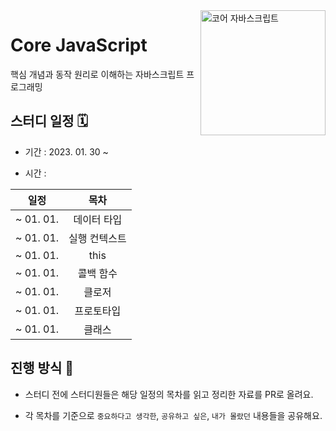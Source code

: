 <img src="https://user-images.githubusercontent.com/26461307/215277367-ed75e554-bd65-4f28-a0dc-e68879809fc3.jpg" alt="코어 자바스크립트" align="right" width="200" />

# Core JavaScript

핵심 개념과 동작 원리로 이해하는 자바스크립트 프로그래밍

## 스터디 일정 🗓

- 기간 : 2023. 01. 30 ~

- 시간 :

|   일정    |     목차      |
| :-------: | :-----------: |
| ~ 01. 01. |  데이터 타입  |
| ~ 01. 01. | 실행 컨텍스트 |
| ~ 01. 01. |     this      |
| ~ 01. 01. |   콜백 함수   |
| ~ 01. 01. |    클로저     |
| ~ 01. 01. |  프로토타입   |
| ~ 01. 01. |    클래스     |

## 진행 방식 🌊

- 스터디 전에 스터디원들은 해당 일정의 목차를 읽고 정리한 자료를 PR로 올려요.

- 각 목차를 기준으로 `중요하다고 생각한`, `공유하고 싶은`, `내가 몰랐던` 내용들을 공유해요.
